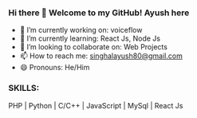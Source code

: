 ### Hi there 👋 Welcome to my GitHub! Ayush here

<!--
**singhalayush55/singhalayush55** is a ✨ _special_ ✨ repository because its `README.md` (this file) appears on your GitHub profile.
-->
<!--
Here are some ideas to get you started:
-->
- 🔭 I’m currently working on: voiceflow
- 🌱 I’m currently learning: React Js, Node Js
- 👯 I’m looking to collaborate on: Web Projects
- 📫 How to reach me: singhalayush80@gmail.com
- 😄 Pronouns: He/Him
<!--
- ⚡ Fun fact: ...
-->


### SKILLS:
PHP | Python | C/C++ | JavaScript | MySql | React Js
